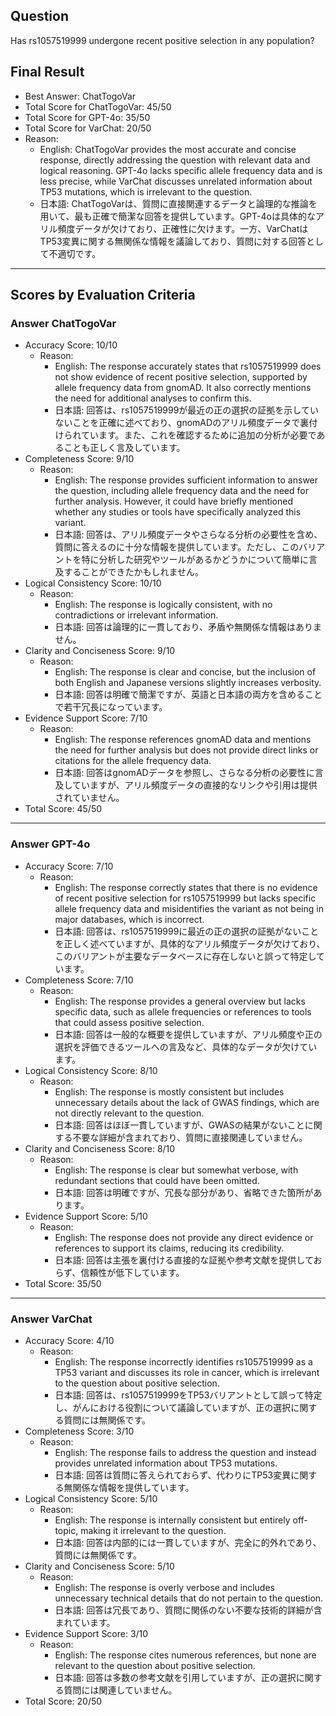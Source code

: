 ## Question

Has rs1057519999 undergone recent positive selection in any population?

## Final Result

- Best Answer: ChatTogoVar
- Total Score for ChatTogoVar: 45/50
- Total Score for GPT-4o: 35/50
- Total Score for VarChat: 20/50
- Reason:
  - English: ChatTogoVar provides the most accurate and concise response, directly addressing the question with relevant data and logical reasoning. GPT-4o lacks specific allele frequency data and is less precise, while VarChat discusses unrelated information about TP53 mutations, which is irrelevant to the question.
  - 日本語: ChatTogoVarは、質問に直接関連するデータと論理的な推論を用いて、最も正確で簡潔な回答を提供しています。GPT-4oは具体的なアリル頻度データが欠けており、正確性に欠けます。一方、VarChatはTP53変異に関する無関係な情報を議論しており、質問に対する回答として不適切です。

---

## Scores by Evaluation Criteria

### Answer ChatTogoVar
- Accuracy Score: 10/10
  - Reason: 
    - English: The response accurately states that rs1057519999 does not show evidence of recent positive selection, supported by allele frequency data from gnomAD. It also correctly mentions the need for additional analyses to confirm this.
    - 日本語: 回答は、rs1057519999が最近の正の選択の証拠を示していないことを正確に述べており、gnomADのアリル頻度データで裏付けられています。また、これを確認するために追加の分析が必要であることも正しく言及しています。
- Completeness Score: 9/10
  - Reason: 
    - English: The response provides sufficient information to answer the question, including allele frequency data and the need for further analysis. However, it could have briefly mentioned whether any studies or tools have specifically analyzed this variant.
    - 日本語: 回答は、アリル頻度データやさらなる分析の必要性を含め、質問に答えるのに十分な情報を提供しています。ただし、このバリアントを特に分析した研究やツールがあるかどうかについて簡単に言及することができたかもしれません。
- Logical Consistency Score: 10/10
  - Reason: 
    - English: The response is logically consistent, with no contradictions or irrelevant information.
    - 日本語: 回答は論理的に一貫しており、矛盾や無関係な情報はありません。
- Clarity and Conciseness Score: 9/10
  - Reason: 
    - English: The response is clear and concise, but the inclusion of both English and Japanese versions slightly increases verbosity.
    - 日本語: 回答は明確で簡潔ですが、英語と日本語の両方を含めることで若干冗長になっています。
- Evidence Support Score: 7/10
  - Reason: 
    - English: The response references gnomAD data and mentions the need for further analysis but does not provide direct links or citations for the allele frequency data.
    - 日本語: 回答はgnomADデータを参照し、さらなる分析の必要性に言及していますが、アリル頻度データの直接的なリンクや引用は提供されていません。
- Total Score: 45/50

---

### Answer GPT-4o
- Accuracy Score: 7/10
  - Reason: 
    - English: The response correctly states that there is no evidence of recent positive selection for rs1057519999 but lacks specific allele frequency data and misidentifies the variant as not being in major databases, which is incorrect.
    - 日本語: 回答は、rs1057519999に最近の正の選択の証拠がないことを正しく述べていますが、具体的なアリル頻度データが欠けており、このバリアントが主要なデータベースに存在しないと誤って特定しています。
- Completeness Score: 7/10
  - Reason: 
    - English: The response provides a general overview but lacks specific data, such as allele frequencies or references to tools that could assess positive selection.
    - 日本語: 回答は一般的な概要を提供していますが、アリル頻度や正の選択を評価できるツールへの言及など、具体的なデータが欠けています。
- Logical Consistency Score: 8/10
  - Reason: 
    - English: The response is mostly consistent but includes unnecessary details about the lack of GWAS findings, which are not directly relevant to the question.
    - 日本語: 回答はほぼ一貫していますが、GWASの結果がないことに関する不要な詳細が含まれており、質問に直接関連していません。
- Clarity and Conciseness Score: 8/10
  - Reason: 
    - English: The response is clear but somewhat verbose, with redundant sections that could have been omitted.
    - 日本語: 回答は明確ですが、冗長な部分があり、省略できた箇所があります。
- Evidence Support Score: 5/10
  - Reason: 
    - English: The response does not provide any direct evidence or references to support its claims, reducing its credibility.
    - 日本語: 回答は主張を裏付ける直接的な証拠や参考文献を提供しておらず、信頼性が低下しています。
- Total Score: 35/50

---

### Answer VarChat
- Accuracy Score: 4/10
  - Reason: 
    - English: The response incorrectly identifies rs1057519999 as a TP53 variant and discusses its role in cancer, which is irrelevant to the question about positive selection.
    - 日本語: 回答は、rs1057519999をTP53バリアントとして誤って特定し、がんにおける役割について議論していますが、正の選択に関する質問には無関係です。
- Completeness Score: 3/10
  - Reason: 
    - English: The response fails to address the question and instead provides unrelated information about TP53 mutations.
    - 日本語: 回答は質問に答えられておらず、代わりにTP53変異に関する無関係な情報を提供しています。
- Logical Consistency Score: 5/10
  - Reason: 
    - English: The response is internally consistent but entirely off-topic, making it irrelevant to the question.
    - 日本語: 回答は内部的には一貫していますが、完全に的外れであり、質問には無関係です。
- Clarity and Conciseness Score: 5/10
  - Reason: 
    - English: The response is overly verbose and includes unnecessary technical details that do not pertain to the question.
    - 日本語: 回答は冗長であり、質問に関係のない不要な技術的詳細が含まれています。
- Evidence Support Score: 3/10
  - Reason: 
    - English: The response cites numerous references, but none are relevant to the question about positive selection.
    - 日本語: 回答は多数の参考文献を引用していますが、正の選択に関する質問には関連していません。
- Total Score: 20/50